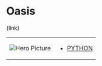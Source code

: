 # Oasis 

{link}
<table>
<tr>
<td>

![Hero Picture](hero.png?raw=true "Hero Picture")

</td>
<td>
<ul>
<li>

[PYTHON](Oasis.py)

</li>
</td>
</tr>
<table>